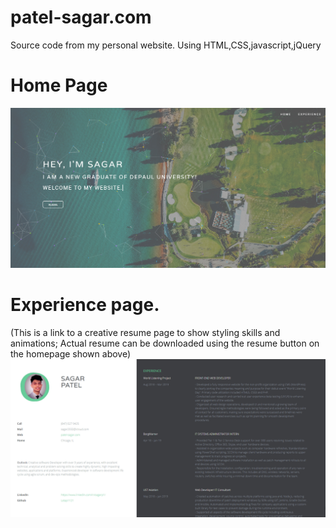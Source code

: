 # patel-sagar.com
Source code from my personal website. Using HTML,CSS,javascript,jQuery

# Home Page
![](ResumeWebsite/HomePage.PNG)

# Experience page. 
(This is a link to a creative resume page to show styling skills and animations; Actual resume can be downloaded using the resume button on the homepage shown above)
![](ResumeWebsite/ExperiencePage.PNG)
